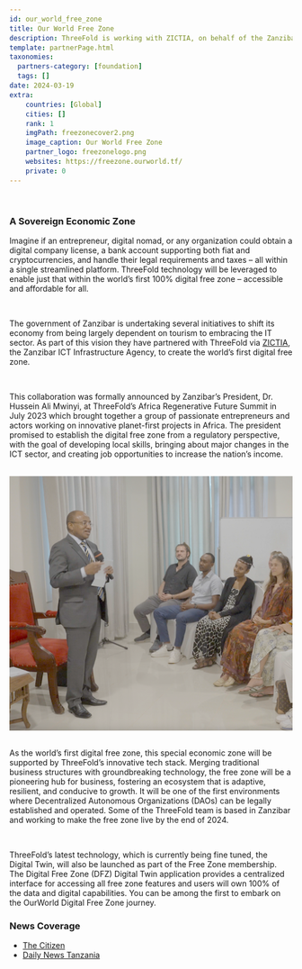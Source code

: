 ```yaml
---
id: our_world_free_zone
title: Our World Free Zone
description: ThreeFold is working with ZICTIA, on behalf of the Zanzibar government, to create the world’s first 100% Digital Free Zone – accessible and affordable for all. 
template: partnerPage.html
taxonomies:
  partners-category: [foundation]
  tags: []
date: 2024-03-19
extra:
    countries: [Global]
    cities: []
    rank: 1
    imgPath: freezonecover2.png
    image_caption: Our World Free Zone
    partner_logo: freezonelogo.png
    websites: https://freezone.ourworld.tf/
    private: 0
---
```


<br/>

### **A Sovereign Economic Zone**

Imagine if an entrepreneur, digital nomad, or any organization could obtain a digital company license, a bank account supporting both fiat and cryptocurrencies, and handle their legal requirements and taxes – all within a single streamlined platform. ThreeFold technology will be leveraged to enable just that within the world’s first 100% digital free zone – accessible and affordable for all.

<br/>

The government of Zanzibar is undertaking several initiatives to shift its economy from being largely dependent on tourism to embracing the IT sector. As part of this vision they have partnered with ThreeFold via [ZICTIA](https://zictia.go.tz/), the Zanzibar ICT Infrastructure Agency, to create the world’s first digital free zone.

<br/>

This collaboration was formally announced by Zanzibar’s President, Dr. Hussein Ali Mwinyi, at ThreeFold’s Africa Regenerative Future Summit in July 2023 which brought together a group of passionate entrepreneurs and actors working on innovative planet-first projects in Africa. The president promised to establish the digital free zone from a regulatory perspective, with the goal of developing local skills, bringing about major changes in the ICT sector, and creating job opportunities to increase the nation’s income.

<br>

<div style="display: flex; justify-content: center;">
    <img src="freezone.png" alt="our_world_free_zone" width="600"/>
</div>

<br>

As the world’s first digital free zone, this special economic zone will be supported by ThreeFold’s innovative tech stack. Merging traditional business structures with groundbreaking technology, the free zone will be a pioneering hub for business, fostering an ecosystem that is adaptive, resilient, and conducive to growth. It will be one of the first environments where Decentralized Autonomous Organizations (DAOs) can be legally established and operated. Some of the ThreeFold team is based in Zanzibar and working to make the free zone live by the end of 2024. 

<br/>

ThreeFold’s latest technology, which is currently being fine tuned, the Digital Twin, will also be launched as part of the Free Zone membership. The Digital Free Zone (DFZ) Digital Twin application provides a centralized interface for accessing all free zone features and users will own 100% of the data and digital capabilities. You can be among the first to embark on the OurWorld Digital Free Zone journey. 

### **News Coverage**

- [The Citizen](https://www.thecitizen.co.tz/tanzania/zanzibar/zanzibar-seeks-to-become-digital-freezone--4316150)
- [Daily News Tanzania](https://dailynews.co.tz/mwinyi-commits-to-improvement-of-digital-spaces/)